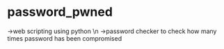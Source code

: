 # password_pwned
->web scripting using python
\n
->password checker to check how many times password has been compromised
